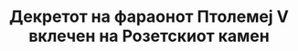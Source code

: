 ---
layout: quote
permalink: /mk/
langtag: mk
type: modern
script: Cyrl
langName: Македонски
englishLangName: Macedonian
title: Декретот на фараонот Птолемеј V вклечен на Розетскиот камен
quote: Копии од овој декрет ќе бидат исечени во хиероглифи, демотик и грчки на базалтни плочи и поставени во првите, вторите и третите храмови покрај статуата на Птолемеј, вечниот бог.
reference: Декретите на Птолемеј V на Розетскиот камен, 196 п.н.е., Британски музеј.
imageAlt: Монета со лицето на Птолемеј V
selectAriaLabel: Изберете јазик
buttonRandom: Случајен
direction: ltr
---
